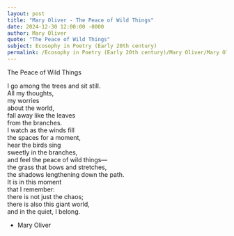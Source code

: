 ```yaml
---
layout: post
title: "Mary Oliver - The Peace of Wild Things"
date: 2024-12-30 12:00:00 -0000
author: Mary Oliver
quote: "The Peace of Wild Things"
subject: Ecosophy in Poetry (Early 20th century)
permalink: /Ecosophy in Poetry (Early 20th century)/Mary Oliver/Mary Oliver - The Peace of Wild Things
---
```


The Peace of Wild Things

I go among the trees and sit still.  
     All my thoughts,  
     my worries  
     about the world,  
     fall away like the leaves  
     from the branches.  
     I watch as the winds fill  
     the spaces for a moment,  
     hear the birds sing  
     sweetly in the branches,  
     and feel the peace of wild things—  
     the grass that bows and stretches,  
     the shadows lengthening down the path.  
     It is in this moment  
     that I remember:  
     there is not just the chaos;  
     there is also this giant world,  
     and in the quiet, I belong.

- Mary Oliver
